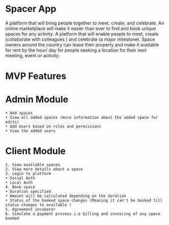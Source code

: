 # Spacer App

A platform that will bring people together to meet, create, and celebrate. An online marketplace will make it easier than ever to find and book unique spaces for any activity.
A platform that will enable people to meet, create (collaborate with colleagues ) and celebrate (a major milestone). Space owners around the country can lease their property and make it available for rent by the hour/ day for people seeking a location for their next meeting, event or activity. 

# MVP Features

# Admin Module
    • Add spaces
    • View all added spaces (more information about the added space for edits)
    • Add Users based on roles and permissions
    • View the added users 

# Client Module
    1. View available spaces
    2. View more details about a space
    3. Login to platform
    • Social Auth
    • Local Auth
    4. Book space
    • Duration specified
    • Amount will be calculated depending on the duration
    • Status of the booked space changes (Meaning it can't be booked till status changes to available )
    5. Agreement incubator 
    6. Simulate a payment process i.e billing and invoicing of any space booked